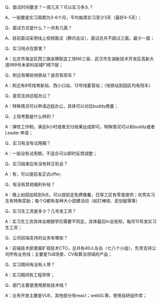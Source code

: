 Q、面试时间要求？一周几天？可以实习多久？

A、一般要是实习周期为3-6个月，平均每周实习至少3天（最好4-5天）；



Q、面试方式是什么？一共有几面？

A、目前面试采用线上视频面试（腾讯会议），面试总共不超过三面，最少一面；



Q、实习地点在那里？

A：北京市海淀区西三旗金隅智造工场N6三层、武汉市东湖新技术开发区高新大道999号未来科技城F1栋11层；



Q、附近有哪些地铁站？是否有班车？

A：附近有8号线育新站、西小口站、12号线霍营站；（地铁站到园区均有班车）



Q、是否支持远程办公？

A：特殊情况可以申请远程办公，具体可以对应buddy商量；



Q、上班考勤是什么样的？

A：弹性工作制，满足8小时或者交付结果达成即可，特殊情况可以和buddy或者Leader 申请；



Q、实习有没有试用期？

A：一般没有试用期，不适合可以即时反馈调整；



Q、实习结束后有没有转正机会？

A：有，可以提前发正式offer;



Q、有没有其他福利补贴？

A：晚上如因加班到9点，可以提前定免费晚餐，日常工区有零食提供；优秀实习生有特殊奖励；每个Q都有各种大小团建活动（如打棒球、皮划艇等等）



Q、实习生工资是多少？几号发工资？

A：实习生工资具体会根据学历需要不同定，具体最后hr会告知，每月15号发实习生工资；



Q、公司前端支持的业务有哪些？

A：前端技术部隶属旷视技术CTO，总共有40人左右（七八个小组），负责支持公司所有业务线；主要是ToB场景，CV和算法领域的产品；



Q、实习期间有没有人带？

A：实习期间有工程师带；



Q、部门主要是使用那些技术栈？

A：业务开发主要是VUE、其他部分有react；webGL等，使用自研组件库；
